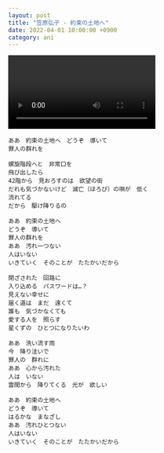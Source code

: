 ```yaml
---
layout: post
title: "笠原弘子 - 約束の土地へ"
date: 2022-04-01 10:00:00 +0900
category: ani
---
```


<div class="video-container">
    <video id="player" class="video-js vjs-default-skin vjs-big-play-centered" data-json="/public/json/ani/笠原弘子 - 約束の土地へ.json"></video>
</div>

```
ああ　約束の土地へ　どうぞ　導いて
罪人の群れを

螺旋階段へと　非常口を
飛び出したら
42階から　見おろすのは　欲望の街
だれも気づかないけど　滅亡（ほろび）の唄が　低く
流れてる
だから　駆け降りるの

ああ　約束の土地へ
どうぞ　導いて
罪人の群れを
ああ　汚れ一つない
人はいない
いきていく　そのことが　たたかいだから

閉ざされた　回路に
入り込める　パスワードは…？
見えない幸せに
届く道は　まだ　遠くて
誰も　気づかなくても
愛する人を　照らす
星くずの　ひとつになりたいわ

ああ　洗い流す雨
今　降り注いで
罪人の　群れに
ああ　心から汚れた
人は　いない
雲間から　降りてくる　光が　欲しい

ああ　約束の土地へ
どうぞ　導いて
はるかな　まなざし
ああ　汚れひとつない
人はいない
いきていく　そのことが　たたかいだから
```